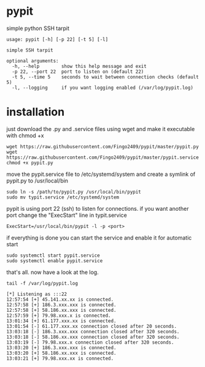 # pypit

simple python SSH tarpit
```
usage: pypit [-h] [-p 22] [-t 5] [-l]

simple SSH tarpit

optional arguments:
  -h, --help        show this help message and exit
  -p 22, --port 22  port to listen on (default 22)
  -t 5, --time 5    seconds to wait between connection checks (default 5)
  -l, --logging     if you want logging enabled (/var/log/pypit.log)
```

# installation

just download the .py and .service files using wget and make it executable with chmod +x
```
wget https://raw.githubusercontent.com/Fingo2409/pypit/master/pypit.py
wget https://raw.githubusercontent.com/Fingo2409/pypit/master/pypit.service
chmod +x pypit.py
```

move the pypit.service file to /etc/systemd/system and create a symlink of pypit.py to /usr/local/bin

```
sudo ln -s /path/to/pypit.py /usr/local/bin/pypit
sudo mv typit.service /etc/systemd/system
```

pypit is using port 22 (ssh) to listen for connections. if you want another port change the "ExecStart" line in typit.service

```
ExecStart=/usr/local/bin/pypit -l -p <port>
```

if everything is done you can start the service and enable it for automatic start

```
sudo systemctl start pypit.service
sudo systemctl enable pypit.service
```

that's all. now have a look at the log.

```
tail -f /var/log/pypit.log

[*] Listening as :::22
12:57:54 [+] 45.141.xx.xx is connected.
12:57:58 [+] 186.3.xxx.xxx is connected.
12:57:58 [+] 58.186.xx.xxx is connected.
12:57:59 [+] 79.98.xxx.x is connected.
13:01:34 [+] 61.177.xxx.xx is connected.
13:01:54 [-] 61.177.xxx.xx connection closed after 20 seconds.
13:03:18 [-] 186.3.xxx.xxx connection closed after 320 seconds.
13:03:18 [-] 58.186.xx.xxx connection closed after 320 seconds.
13:03:19 [-] 79.98.xxx.x connection closed after 320 seconds.
13:03:20 [+] 186.3.xxx.xxx is connected.
13:03:20 [+] 58.186.xx.xxx is connected.
13:03:21 [+] 79.98.xxx.xx is connected.
```
